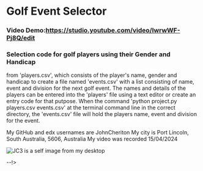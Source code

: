 #     Golf Event Selector
### Video Demo:https://studio.youtube.com/video/IwrwWF-Pj8Q/edit
### Selection code for golf players using their Gender and Handicap
from 'players.csv', which consists of the player's name, gender and
handicap to create a file named 'events.csv' with a list consisting
of name, event and division for the next golf event.
The names and details of the players can be entered into the 'players'
file using a text editor or create an entry code for that putpose.
When the command 'python project.py players.csv events.csv' at the
terminal command line in the correct directory, the 'events.csv'
file will hold the players name, event and division for the event.

My GitHub and edx usernames are JohnCheriton
My city is Port Lincoln, South Australia, 5606, Australia
My video was recorded 15/04/2024

![JC3 is a self image from my desktop](https://github.com/JohnCheriton/JohnCheriton/assets/158047425/02cfde14-bb77-43c5-8c39-814f896d37a8)

--!>
